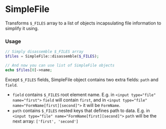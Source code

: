 # SimpleFile
Transforms `$_FILES` array to a list of objects incapsulating file information to simplify it using.

### Usage
```php
// Simply disassemble $_FILES array
$files = SimpleFile::disassemble($_FILES);

// And now you can use list of SimpleFile objects
echo $files[0]->name;
```
Except `$_FILES` fields, SimpleFile object contains two extra fields: `path`
and `field`.
* `field` contains `$_FILES` root element name. E.g. in `<input type="file" name="first">` `field` will contain `first`, and in `<input type="file" name="FormName[first][second]">` it will be `FormName`.
* `path` contains `$_FILES` nested keys that defines path to data. E.g. in `<input type="file" name="FormName[first][second]">` `path` will be the next array: `['first', 'second']`

